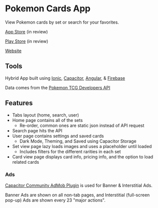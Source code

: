 # Pokemon Cards App

View Pokemon cards by set or search for your favorites.

[App Store](https://pokecards-app.web.app) (in review)
<br/>

[Play Store](https://pokecards-app.web.app) (in review)
<br/>

[Website](https://pokecards-app.web.app)
<br/>

## Tools

Hybrid App built using [Ionic](https://ionicframework.com/docs/components), [Capacitor](https://capacitorjs.com), [Angular](https://angular.io), & [Firebase](https://console.firebase.google.com)

Data comes from the [Pokemon TCG Developers API](https://pokemontcg.io/)

## Features

- Tabs layout (home, search, user)
- Home page contains all of the sets
    - Re-order, common ones are static json instead of API request
- Search page hits the API
- User page contains settings and saved cards
    - Dark Mode, Theming, and Saved using Capacitor Storage
- Set view page lazy loads images and uses a placeholder until loaded
    - Includes filters for the different rarities in each set
- Card view page displays card info, pricing info, and the option to load related cards

### Ads

[Capacitor Community AdMob Plugin](https://github.com/capacitor-community/admob) is used for Banner & Interstitial Ads.

Banner Ads are shown on all non-tab pages, and Interstitial (full-screen pop-up) Ads are shown every 23 "major actions".
